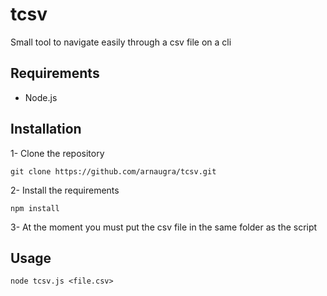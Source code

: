 # tcsv
Small tool to navigate easily through a csv file on a cli

## Requirements
- Node.js

## Installation
1- Clone the repository
```
git clone https://github.com/arnaugra/tcsv.git
```
2- Install the requirements
```
npm install
```
3- At the moment you must put the csv file in the same folder as the script


## Usage
```
node tcsv.js <file.csv>
```
